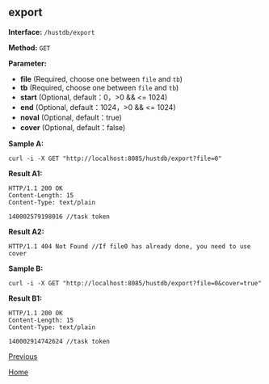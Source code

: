 ## export ##

**Interface:** `/hustdb/export`

**Method:** `GET`

**Parameter:** 

*  **file** (Required, choose one between `file` and `tb`)
*  **tb** (Required, choose one between `file` and `tb`)
*  **start** (Optional, default：0，>0 && <= 1024)  
*  **end** (Optional, default：1024，>0 && <= 1024)
*  **noval** (Optional, default：true)
*  **cover** (Optional, default：false)

**Sample A:**

    curl -i -X GET "http://localhost:8085/hustdb/export?file=0"

**Result A1:**

	HTTP/1.1 200 OK
	Content-Length: 15
	Content-Type: text/plain

	140002579198016 //task token

**Result A2:**

	HTTP/1.1 404 Not Found //If file0 has already done, you need to use cover

**Sample B:**

    curl -i -X GET "http://localhost:8085/hustdb/export?file=0&cover=true"

**Result B1:**

	HTTP/1.1 200 OK
	Content-Length: 15
	Content-Type: text/plain

	140002914742624 //task token

[Previous](../hustdb.md)

[Home](../../../index.md)